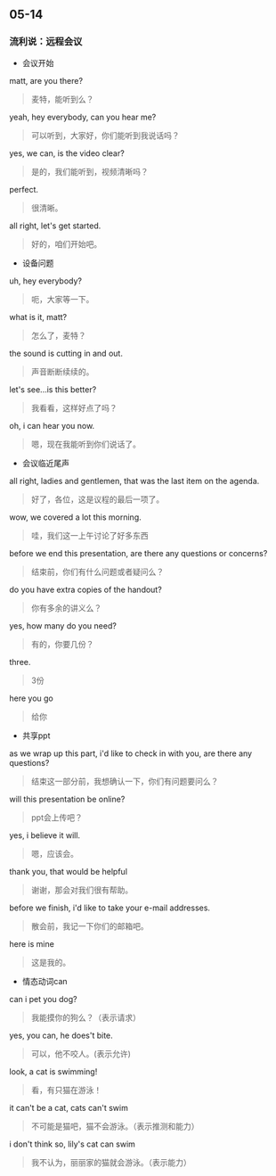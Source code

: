 ## 05-14

### 流利说：远程会议

- 会议开始

matt, are you there?
> 麦特，能听到么？

yeah, hey everybody, can you hear me?
> 可以听到，大家好，你们能听到我说话吗？

yes, we can, is the video clear?
> 是的，我们能听到，视频清晰吗？

perfect.
> 很清晰。

all right, let's get started.
> 好的，咱们开始吧。

- 设备问题

uh, hey everybody?
> 呃，大家等一下。

what is it, matt?
> 怎么了，麦特？

the sound is cutting in and out.
> 声音断断续续的。

let's see...is this better?
> 我看看，这样好点了吗？

oh, i can hear you now.
> 嗯，现在我能听到你们说话了。

- 会议临近尾声

all right, ladies and gentlemen, that was the last item on the agenda.
> 好了，各位，这是议程的最后一项了。

wow, we covered a lot this morning.
> 哇，我们这一上午讨论了好多东西

before we end this presentation, are there any questions or concerns?
> 结束前，你们有什么问题或者疑问么？

do you have extra copies of the handout?
> 你有多余的讲义么？

yes, how many do you need?
> 有的，你要几份？

three.
> 3份

here you go
> 给你

- 共享ppt

as we wrap up this part, i'd like to check in with you, are there any questions?
> 结束这一部分前，我想确认一下，你们有问题要问么？

will this presentation be online?
> ppt会上传吧？

yes, i believe it will.
> 嗯，应该会。

thank you, that would be helpful
> 谢谢，那会对我们很有帮助。

before we finish, i'd like to take your e-mail addresses.
> 散会前，我记一下你们的邮箱吧。

here is mine
> 这是我的。

- 情态动词can

can i pet you dog?
> 我能摸你的狗么？（表示请求）

yes, you can, he does't bite.
> 可以，他不咬人。(表示允许)

look, a cat is swimming!
> 看，有只猫在游泳！

it can't be a cat, cats can't swim
> 不可能是猫吧，猫不会游泳。（表示推测和能力）

i don't think so, lily's cat can swim
> 我不认为，丽丽家的猫就会游泳。（表示能力）






